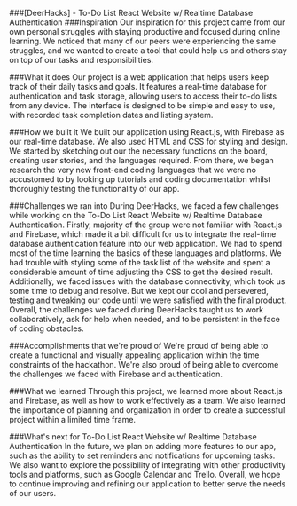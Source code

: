 ###[DeerHacks] - To-Do List React Website w/ Realtime Database Authentication
###Inspiration
Our inspiration for this project came from our own personal struggles with staying productive and focused during online learning. We noticed that many of our peers were experiencing the same struggles, and we wanted to create a tool that could help us and others stay on top of our tasks and responsibilities.

###What it does
Our project is a web application that helps users keep track of their daily tasks and goals. It features a real-time database for authentication and task storage, allowing users to access their to-do lists from any device. The interface is designed to be simple and easy to use, with recorded task completion dates and listing system.

###How we built it
We built our application using React.js, with Firebase as our real-time database. We also used HTML and CSS for styling and design. We started by sketching out our the necessary functions on the board, creating user stories, and the languages required. From there, we began research the very new front-end coding languages that we were no accustomed to by looking up tutorials and coding documentation whilst thoroughly testing the functionality of our app.

###Challenges we ran into
During DeerHacks, we faced a few challenges while working on the To-Do List React Website w/ Realtime Database Authentication. Firstly, majority of the group were not familiar with React.js and Firebase, which made it a bit difficult for us to integrate the real-time database authentication feature into our web application. We had to spend most of the time learning the basics of these languages and platforms. We had trouble with styling some of the task list of the website and spent a considerable amount of time adjusting the CSS to get the desired result. Additionally, we faced issues with the database connectivity, which took us some time to debug and resolve. But we kept our cool and persevered, testing and tweaking our code until we were satisfied with the final product. Overall, the challenges we faced during DeerHacks taught us to work collaboratively, ask for help when needed, and to be persistent in the face of coding obstacles.

###Accomplishments that we're proud of
We're proud of being able to create a functional and visually appealing application within the time constraints of the hackathon. We're also proud of being able to overcome the challenges we faced with Firebase and authentication.

###What we learned
Through this project, we learned more about React.js and Firebase, as well as how to work effectively as a team. We also learned the importance of planning and organization in order to create a successful project within a limited time frame.

###What's next for To-Do List React Website w/ Realtime Database Authentication In the future, we plan on adding more features to our app, such as the ability to set reminders and notifications for upcoming tasks. We also want to explore the possibility of integrating with other productivity tools and platforms, such as Google Calendar and Trello. Overall, we hope to continue improving and refining our application to better serve the needs of our users.
